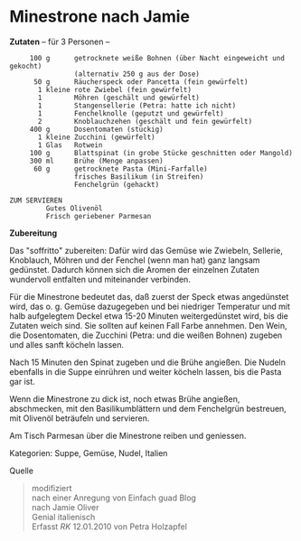 Minestrone nach Jamie
=====================

**Zutaten** – für 3 Personen –

```
     100 g      getrocknete weiße Bohnen (über Nacht eingeweicht und gekocht)
                (alternativ 250 g aus der Dose)
      50 g      Räucherspeck oder Pancetta (fein gewürfelt)
       1 kleine rote Zwiebel (fein gewürfelt)
       1        Möhren (geschält und gewürfelt)
       1        Stangensellerie (Petra: hatte ich nicht)
       1        Fenchelknolle (geputzt und gewürfelt)
       2        Knoblauchzehen (geschält und fein gewürfelt)
     400 g      Dosentomaten (stückig)
       1 kleine	Zucchini (gewürfelt)
       1 Glas   Rotwein
     100 g      Blattspinat (in grobe Stücke geschnitten oder Mangold)
     300 ml     Brühe (Menge anpassen)
      60 g      getrocknete Pasta (Mini-Farfalle)
                frisches Basilikum (in Streifen)
                Fenchelgrün (gehackt)

ZUM SERVIEREN
 	 	 Gutes Olivenöl
 	 	 Frisch geriebener Parmesan
```

**Zubereitung**

Das "soffritto" zubereiten: Dafür wird das Gemüse wie Zwiebeln, Sellerie, Knoblauch, Möhren und der Fenchel (wenn man hat) ganz langsam gedünstet. Dadurch können sich die Aromen der einzelnen Zutaten wundervoll entfalten und miteinander verbinden.

Für die Minestrone bedeutet das, daß zuerst der Speck etwas angedünstet wird, das o. g. Gemüse dazugegeben und bei niedriger Temperatur und mit halb aufgelegtem Deckel etwa 15-20 Minuten weitergedünstet wird, bis die Zutaten weich sind. Sie sollten auf keinen Fall Farbe annehmen. Den Wein, die Dosentomaten, die Zucchini (Petra: und die weißen Bohnen) zugeben und alles sanft köcheln lassen.

Nach 15 Minuten den Spinat zugeben und die Brühe angießen. Die Nudeln ebenfalls in die Suppe einrühren und weiter köcheln lassen, bis die Pasta gar ist.

Wenn die Minestrone zu dick ist, noch etwas Brühe angießen, abschmecken, mit den Basilikumblättern und dem Fenchelgrün bestreuen, mit Olivenöl beträufeln und servieren.

Am Tisch Parmesan über die Minestrone reiben und geniessen.

Kategorien:	Suppe, Gemüse, Nudel, Italien

Quelle
> modifiziert  
> nach einer Anregung von Einfach guad Blog  
> nach Jamie Oliver  
> Genial italienisch  
> Erfasst *RK* 12.01.2010 von Petra Holzapfel  

